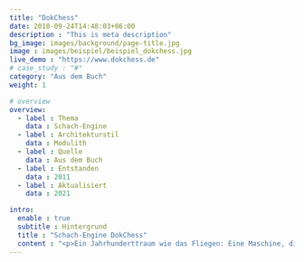 ```yaml
---
title: "DokChess"
date: 2018-09-24T14:48:03+06:00
description : "This is meta description"
bg_image: images/background/page-title.jpg
image : images/beispiel/beispiel_dokchess.jpg
live_demo : "https://www.dokchess.de"
# case_study : "#"
category: "Aus dem Buch"
weight: 1

# overview
overview:
  - label : Thema
    data : Schach-Engine
  - label : Architekturstil
    data : Modulith
  - label : Quelle
    data : Aus dem Buch
  - label : Entstanden
    data : 2011
  - label : Aktualisiert
    data : 2021

intro:
  enable : true
  subtitle : Hintergrund
  title : "Schach-Engine DokChess"
  content : "<p>Ein Jahrhunderttraum wie das Fliegen: Eine Maschine, die Menschen im Schach bezwingt. Auch heute noch für viele Entwickler eine faszinierende Aufgabe!</p><p>Wie zerlegt man das Problem geschickt? Welche wichtigen Entscheidungen sind bei der Umsetzung zu treffen? Mit DokChess lernt Ihr das Nötigste, um selbst ein Schachprogramm zu bauen. Und Ihr erfahrt auf vergnügliche Weise en passant, wie Ihr ganz allgemein eine nachvollziehbare, angemessene Softwarearchitektur entwerfen, bewerten und festhalten könnt.</p><p>Stefan Zörner hat DokChess ursprünglich als Anschauungsmaterial für Vorträge und Workshops rund um Softwarearchitektur und -entwurf konzipiert und implementiert. Mit dem Erscheinen der ersten auflage dieses Buches galt es als erstes vollständiges, frei verfügbares Beispiel für arc42 überhaupt. Die Inhalte von Beginn an frei im Interbet verfügbar.</p>"
---
```

